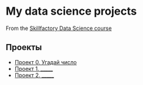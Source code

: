 # My data science projects
From the [Skillfactory Data Science course](https://skillfactory.ru/data-scientist)

## Проекты

* [Проект 0. Угадай число](https://github.com/sozdam3d/FirstRepository/tree/master/project_0)
* [Проект 1. _____](_____)
* [Проект 2. _____](_____)
